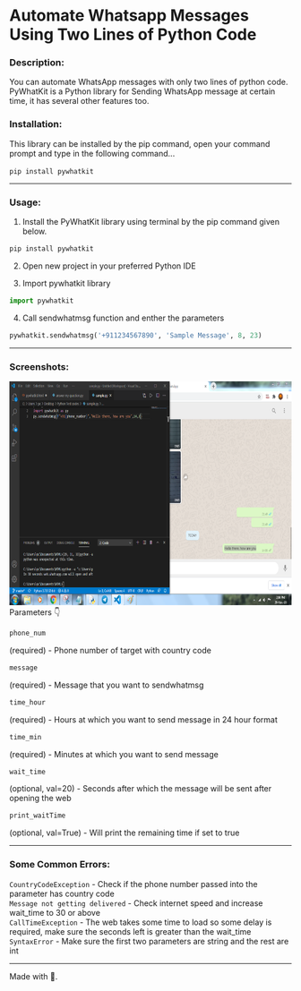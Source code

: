 # Automate Whatsapp Messages Using Two Lines of Python Code

### Description:

You can automate WhatsApp messages with only two lines of python code. PyWhatKit is a Python library for Sending WhatsApp message at certain time, it has several other features too.  

### Installation:

This library can be installed by the pip command, open your command prompt and type in the following command...

`pip install pywhatkit`

---

### Usage:

1. Install the PyWhatKit library using terminal by the pip command given below.

```python
pip install pywhatkit
```

2.  Open new project in your preferred Python IDE 

3.  Import  pywhatkit library

```python
import pywhatkit
```

4.  Call sendwhatmsg function and enther the parameters

```python
pywhatkit.sendwhatmsg('+911234567890', 'Sample Message', 8, 23)

```

---

### Screenshots:
<img src="png_whatkit.png" height="400px"></img><br>
Parameters 👇

```python
phone_num
```

(required) - Phone number of target with country code

```python
message
```

(required) - Message that you want to sendwhatmsg

```python
time_hour
```

(required) - Hours at which you want to send message in 24 hour format

```python
time_min
```

(required) - Minutes at which you want to send message

```python
wait_time
```

(optional, val=20) - Seconds after which the message will be sent after opening the web

```python
print_waitTime
```

(optional, val=True) - Will print the remaining time if set to true

---
### Some Common Errors:

`CountryCodeException` - Check if the phone number passed into the parameter has country code<br>
`Message not getting delivered` - Check internet speed and increase wait_time to 30 or above <br>
`CallTimeException` - The web takes some time to load so some delay is required, make sure the seconds left is greater than the wait_time<br>
`SyntaxError` - Make sure the first two parameters are string and the rest are int<br>

---
Made with 💜.
